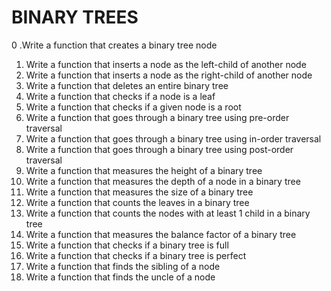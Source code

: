 <h1>BINARY TREES</h1>

0 .Write a function that creates a binary tree node
1. Write a function that inserts a node as the left-child of another node
2. Write a function that inserts a node as the right-child of another node
3. Write a function that deletes an entire binary tree
4. Write a function that checks if a node is a leaf
5. Write a function that checks if a given node is a root
6. Write a function that goes through a binary tree using pre-order traversal
7. Write a function that goes through a binary tree using in-order traversal
8. Write a function that goes through a binary tree using post-order traversal
9. Write a function that measures the height of a binary tree
10. Write a function that measures the depth of a node in a binary tree
11. Write a function that measures the size of a binary tree
12. Write a function that counts the leaves in a binary tree
13. Write a function that counts the nodes with at least 1 child in a binary tree
14. Write a function that measures the balance factor of a binary tree
15. Write a function that checks if a binary tree is full
16. Write a function that checks if a binary tree is perfect
17. Write a function that finds the sibling of a node
18. Write a function that finds the uncle of a node
